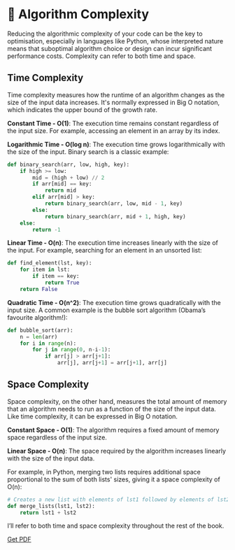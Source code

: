 # 🧠 Algorithm Complexity

Reducing the algorithmic complexity of your code can be the key to optimisation, especially in languages like Python, whose interpreted nature means that suboptimal algorithm choice or design can incur significant performance costs. Complexity can refer to both time and space.

## Time Complexity

Time complexity measures how the runtime of an algorithm changes as the size of the input data increases. It's normally expressed in Big O notation, which indicates the upper bound of the growth rate. 

**Constant Time - O(1)**: The execution time remains constant regardless of the input size. For example, accessing an element in an array by its index.

**Logarithmic Time - O(log n)**: The execution time grows logarithmically with the size of the input. Binary search is a classic example:

```python
def binary_search(arr, low, high, key):
    if high >= low:
        mid = (high + low) // 2
        if arr[mid] == key:
            return mid
        elif arr[mid] > key:
            return binary_search(arr, low, mid - 1, key)
        else:
            return binary_search(arr, mid + 1, high, key)
    else:
        return -1
```

**Linear Time - O(n)**: The execution time increases linearly with the size of the input. For example, searching for an element in an unsorted list:

```python
def find_element(lst, key):
    for item in lst:
        if item == key:
            return True
    return False
```

**Quadratic Time - O(n^2)**: The execution time grows quadratically with the input size. A common example is the bubble sort algorithm (Obama’s favourite algorithm!):

```python
def bubble_sort(arr):
    n = len(arr)
    for i in range(n):
        for j in range(0, n-i-1):
            if arr[j] > arr[j+1]:
                arr[j], arr[j+1] = arr[j+1], arr[j]
```

## Space Complexity

Space complexity, on the other hand, measures the total amount of memory that an algorithm needs to run as a function of the size of the input data. Like time complexity, it can be expressed in Big O notation.

**Constant Space - O(1)**: The algorithm requires a fixed amount of memory space regardless of the input size.

**Linear Space - O(n)**: The space required by the algorithm increases linearly with the size of the input data.

For example, in Python, merging two lists requires additional space proportional to the sum of both lists' sizes, giving it a space complexity of O(n):

```python
# Creates a new list with elements of lst1 followed by elements of lst2
def merge_lists(lst1, lst2):
    return lst1 + lst2  
```

I’ll refer to both time and space complexity throughout the rest of the book. 



[Get PDF](https://makepythonfaster.gumroad.com/l/get)
